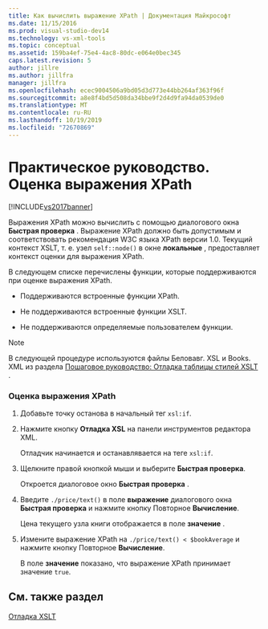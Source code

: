 ```yaml
---
title: Как вычислить выражение XPath | Документация Майкрософт
ms.date: 11/15/2016
ms.prod: visual-studio-dev14
ms.technology: vs-xml-tools
ms.topic: conceptual
ms.assetid: 159ba4ef-75e4-4ac8-80dc-e064e0bec345
caps.latest.revision: 5
author: jillre
ms.author: jillfra
manager: jillfra
ms.openlocfilehash: ecec9004506a9bd05d3d773e44bb264af363f96f
ms.sourcegitcommit: a8e8f4bd5d508da34bbe9f2d4d9fa94da0539de0
ms.translationtype: MT
ms.contentlocale: ru-RU
ms.lasthandoff: 10/19/2019
ms.locfileid: "72670869"
---
```

# <a name="how-to-evaluate-an-xpath-expression"></a>Практическое руководство. Оценка выражения XPath
[!INCLUDE[vs2017banner](../includes/vs2017banner.md)]

Выражения XPath можно вычислить с помощью диалогового окна **Быстрая проверка** . Выражение XPath должно быть допустимым и соответствовать рекомендация W3C языка XPath версии 1.0. Текущий контекст XSLT, т. е. узел `self::node()` в окне **локальные** , предоставляет контекст оценки для выражения XPath.

 В следующем списке перечислены функции, которые поддерживаются при оценке выражения XPath.

- Поддерживаются встроенные функции XPath.

- Не поддерживаются встроенные функции XSLT.

- Не поддерживаются определяемые пользователем функции.

> [!NOTE]
> В следующей процедуре используются файлы Беловавг. XSL и Books. XML из раздела [Пошаговое руководство: Отладка таблицы стилей XSLT](../xml-tools/walkthrough-debug-an-xslt-style-sheet.md) .

### <a name="to-evaluate-an-xpath-expression"></a>Оценка выражения XPath

1. Добавьте точку останова в начальный тег `xsl:if`.

2. Нажмите кнопку **Отладка XSL** на панели инструментов редактора XML.

     Отладчик начинается и останавлявается на теге `xsl:if`.

3. Щелкните правой кнопкой мыши и выберите **Быстрая проверка**.

     Откроется диалоговое окно **Быстрая проверка** .

4. Введите `./price/text()` в поле **выражение** диалогового окна **Быстрая проверка** и нажмите кнопку Повторное **Вычисление**.

     Цена текущего узла книги отображается в поле **значение** .

5. Измените выражение XPath на `./price/text() < $bookAverage` и нажмите кнопку Повторное **Вычисление**.

     В поле **значение** показано, что выражение XPath принимает значение `true`.

## <a name="see-also"></a>См. также раздел
 [Отладка XSLT](../xml-tools/debugging-xslt.md)
